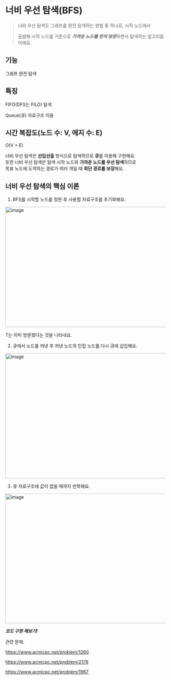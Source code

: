 너비 우선 탐색(BFS)
===========
> 너비 우선 탐색도 그래프를 완전 탐색하는 방법 중 하나로, 시작 노드에서
> 
> 출발해 시작 노드를 기준으로 ***가까운 노드를 먼저 방문***하면서 탐색하는 알고리즘이에요.


기능
---------------
그래프 완전 탐색


특징
-----------
FIFO(DFS는 FILO) 탐색

Queue(큐) 자료구조 이용


시간 복잡도(노드 수: V, 에지 수: E)
----------
O(V + E)

너비 우선 탐색은 **선입선출** 방식으로 탐색하므로 **큐**를 이용해 구현해요.  
또한 너비 우선 탐색은 탐색 시작 노드와 **가까운 노드를 우선 탐색**하므로  
목표 노드에 도착하는 경로가 여러 개일 때 **최단 경로를 보장**해요. 

너비 우선 탐색의 핵심 이론
----------
1. BFS를 시작할 노드를 정한 후 사용할 자료구조를 초기화해요.
   
<img width="1009" height="378" alt="image" src="https://github.com/user-attachments/assets/2e7f9603-83ef-4ebb-b904-5d9427559f91" />

T는 이미 방문했다는 것을 나타내요.  

2. 큐에서 노드를 꺼낸 후 꺼낸 노드의 인접 노드를 다시 큐에 삽입해요.  

<img width="1023" height="393" alt="image" src="https://github.com/user-attachments/assets/abb4c96b-a316-47f8-8e41-169184eee578" />
 

3. 큐 자료구조에 값이 없을 때까지 반복해요.

<img width="1104" height="407" alt="image" src="https://github.com/user-attachments/assets/e7d8f965-a4aa-48d6-93ef-a4c955716294" />

***코드 구현 해보기!***  

관련 문제:  

<https://www.acmicpc.net/problem/1260>  

<https://www.acmicpc.net/problem/2178>  

<https://www.acmicpc.net/problem/1967>
